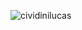 <p><img align="left" src="https://github-readme-stats.vercel.app/api/top-langs?username=cividinilucas&show_icons=true&theme=dark&cache_seconds=1800&locale=en&layout=compact" alt="cividinilucas" /></p>
